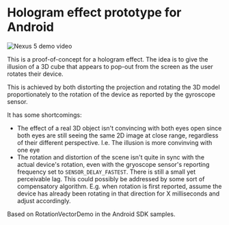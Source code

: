 # Hologram effect prototype for Android

![Nexus 5 demo video](/../screenshots/holo2.gif?raw=true "Nexus 5 demo video")

This is a proof-of-concept for a hologram effect. The idea is to give the illusion of a 3D cube that appears to pop-out from the screen as the user rotates their device.

This is achieved by both distorting the projection and rotating the 3D model proportionately to the rotation of the device as reported by the gyroscope sensor.

It has some shortcomings:
* The effect of a real 3D object isn't convincing with both eyes open since both eyes are still seeing the same 2D image at close range, regardless of their different perspective. I.e. The illusion is more convinving with one eye
* The rotation and distortion of the scene isn't quite in sync with the actual device's rotation, even with the gryoscope sensor's reporting frequency set to `SENSOR_DELAY_FASTEST`. There is still a small yet perceivable lag. This could possibly be addressed by some sort of compensatory algorithm. E.g. when rotation is first reported, assume the device has already been rotating in that direction for X milliseconds and adjust accordingly.
 
Based on RotationVectorDemo in the Android SDK samples.
